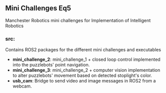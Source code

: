 ## Mini Challenges Eq5

Manchester Robotics mini challenges for Implementation of Intelligent Robotics


### src:
Contains ROS2 packages for the different mini challenges and executables

- **mini_challenge_2**: mini_challenge_1 + closed loop control implemented into the puzzlebots' point navigation.
- **mini_challenge_3**: mini_challenge_2 + computer vision implementation to alter puzzlebots' movement based on detected stoplight's color.
- **usb_cam**: Bridge to send video and image messages in ROS2 from a webcam.
